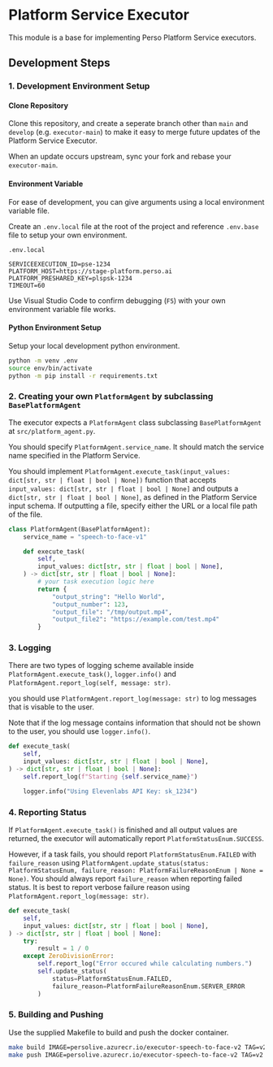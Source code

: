 # Platform Service Executor

This module is a base for implementing Perso Platform Service executors.

## Development Steps

### 1. Development Environment Setup

#### Clone Repository

Clone this repository, and create a seperate branch other than `main` and `develop` (e.g. `executor-main`) to make it easy to merge future updates of the Platform Service Executor.

When an update occurs upstream, sync your fork and rebase your `executor-main`.

#### Environment Variable

For ease of development, you can give arguments using a local environment variable file.

Create an `.env.local` file at the root of the project and reference `.env.base` file to setup your own environment.

```
.env.local

SERVICEEXECUTION_ID=pse-1234
PLATFORM_HOST=https://stage-platform.perso.ai
PLATFORM_PRESHARED_KEY=plspsk-1234
TIMEOUT=60
```

Use Visual Studio Code to confirm debugging (`F5`) with your own environment variable file works.

#### Python Environment Setup

Setup your local development python environment.

```sh
python -m venv .env
source env/bin/activate
python -m pip install -r requirements.txt
```

### 2. Creating your own `PlatformAgent` by subclassing `BasePlatformAgent`

The executor expects a `PlatformAgent` class subclassing `BasePlatformAgent` at `src/platform_agent.py`.

You should specify `PlatformAgent.service_name`. It should match the service name specified in the Platform Service.

You should implement `PlatformAgent.execute_task(input_values: dict[str, str | float | bool | None])` function that accepts `input_values: dict[str, str | float | bool | None]` and outputs a `dict[str, str | float | bool | None]`, as defined in the Platform Service input schema. If outputting a file, specify either the URL or a local file path of the file.

```python
class PlatformAgent(BasePlatformAgent):
    service_name = "speech-to-face-v1"

    def execute_task(
        self,
        input_values: dict[str, str | float | bool | None],
    ) -> dict[str, str | float | bool | None]:
        # your task execution logic here
        return {
            "output_string": "Hello World",
            "output_number": 123,
            "output_file": "/tmp/output.mp4",
            "output_file2": "https://example.com/test.mp4"
        }
```

### 3. Logging

There are two types of logging scheme available inside `PlatformAgent.execute_task()`, `logger.info()` and `PlatformAgent.report_log(self, message: str)`. 

you should use `PlatformAgent.report_log(message: str)` to log messages that is visable to the user.

Note that if the log message contains information that should not be shown to the user, you should use `logger.info()`.

```python
def execute_task(
    self,
    input_values: dict[str, str | float | bool | None],
) -> dict[str, str | float | bool | None]:
    self.report_log(f"Starting {self.service_name}")

    logger.info("Using Elevenlabs API Key: sk_1234")
```



### 4. Reporting Status

If `PlatformAgent.execute_task()` is finished and all output values are returned, the executor will automatically report `PlatformStatusEnum.SUCCESS`.

However, if a task fails, you should report `PlatformStatusEnum.FAILED` with `failure_reason` using `PlatformAgent.update_status(status: PlatformStatusEnum, failure_reason: PlatformFailureReasonEnum | None = None)`. You should always report `failure_reason` when reporting failed status. It is best to report verbose failure reason using `PlatformAgent.report_log(message: str)`.


```python
def execute_task(
    self,
    input_values: dict[str, str | float | bool | None],
) -> dict[str, str | float | bool | None]:
    try:
        result = 1 / 0
    except ZeroDivisionError:
        self.report_log("Error occured while calculating numbers.")
        self.update_status(
            status=PlatformStatusEnum.FAILED,
            failure_reason=PlatformFailureReasonEnum.SERVER_ERROR
        )
```


### 5. Building and Pushing

Use the supplied Makefile to build and push the docker container.

```sh
make build IMAGE=persolive.azurecr.io/executor-speech-to-face-v2 TAG=v2
make push IMAGE=persolive.azurecr.io/executor-speech-to-face-v2 TAG=v2
```
